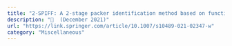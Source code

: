 ```yaml
---
title: "2-SPIFF: A 2-stage packer identification method based on function call graph and file attributes"
description: "📰  (December 2021)"
url: "https://link.springer.com/article/10.1007/s10489-021-02347-w"
category: "Miscellaneous"
---
```

